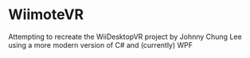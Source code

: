 # WiimoteVR
Attempting to recreate the WiiDesktopVR project by Johnny Chung Lee using a more modern version of C# and (currently) WPF
